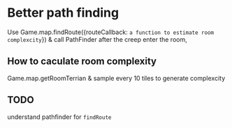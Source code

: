 # Better path finding

Use Game.map.findRoute({routeCallback: `a function to estimate room complexcity`}) & call PathFinder after the creep enter the room,

## How to caculate room complexity

Game.map.getRoomTerrian & sample every 10 tiles to generate complexcity

## TODO

understand pathfinder for `findRoute`
